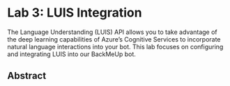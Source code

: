 # Lab 3: LUIS Integration

The Language Understanding (LUIS) API allows you to take advantage of the deep learning capabilities of Azure’s Cognitive Services to incorporate natural language interactions into your bot. This lab focuses on configuring and integrating LUIS into our BackMeUp bot.



## Abstract

